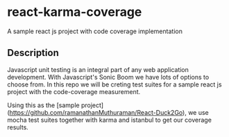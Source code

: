 # react-karma-coverage
A sample react js project with code coverage implementation 

## Description
Javascript unit testing is an integral part of any web application development. With Javascript's Sonic Boom we have lots of options to choose from. In this repo we will be creting test suites for a sample react js project with the code-coverage measurement.

Using this as the [sample project] (https://github.com/ramanathanMuthuraman/React-Duck2Go), we use mocha test suites together with karma and istanbul to get our coverage results.

